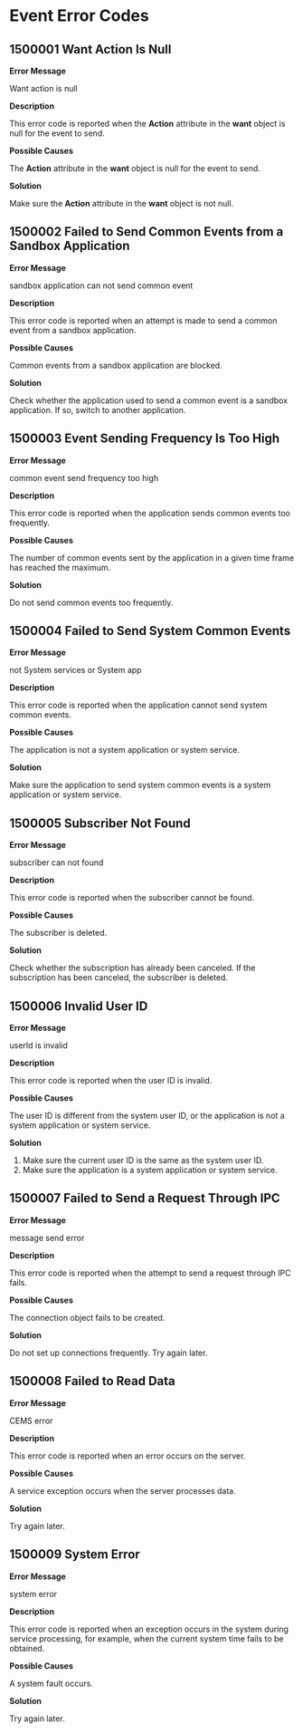 #   Event Error Codes

## 1500001 Want Action Is Null

**Error Message**

Want action is null

**Description**

This error code is reported when the **Action** attribute in the **want** object is null for the event to send.

**Possible Causes**

The **Action** attribute in the **want** object is null for the event to send.

**Solution**

Make sure the **Action** attribute in the **want** object is not null.

##  1500002 Failed to Send Common Events from a Sandbox Application

**Error Message**

sandbox application can not send common event

**Description**

This error code is reported when an attempt is made to send a common event from a sandbox application.

**Possible Causes**

Common events from a sandbox application are blocked.

**Solution**

Check whether the application used to send a common event is a sandbox application. If so, switch to another application.

##  1500003 Event Sending Frequency Is Too High

**Error Message**

common event send frequency too high

**Description**

This error code is reported when the application sends common events too frequently.

**Possible Causes**

The number of common events sent by the application in a given time frame has reached the maximum.

**Solution**

Do not send common events too frequently.

##  1500004 Failed to Send System Common Events

**Error Message**

not System services or System app

**Description**

This error code is reported when the application cannot send system common events.

**Possible Causes**

The application is not a system application or system service.

**Solution**

Make sure the application to send system common events is a system application or system service.

##  1500005 Subscriber Not Found

**Error Message**

subscriber can not found

**Description**

This error code is reported when the subscriber cannot be found.

**Possible Causes**

The subscriber is deleted.

**Solution**

Check whether the subscription has already been canceled. If the subscription has been canceled, the subscriber is deleted.

##  1500006 Invalid User ID

**Error Message**

userId is invalid

**Description**

This error code is reported when the user ID is invalid.

**Possible Causes**

The user ID is different from the system user ID, or the application is not a system application or system service.

**Solution**
1. Make sure the current user ID is the same as the system user ID.
2. Make sure the application is a system application or system service.
##  1500007 Failed to Send a Request Through IPC

**Error Message**

message send error

**Description**

This error code is reported when the attempt to send a request through IPC fails.

**Possible Causes**

The connection object fails to be created.

**Solution**

Do not set up connections frequently. Try again later.

##  1500008 Failed to Read Data

**Error Message**

CEMS error

**Description**

This error code is reported when an error occurs on the server.

**Possible Causes**

A service exception occurs when the server processes data.

**Solution**

Try again later.

##  1500009 System Error

**Error Message**

system error

**Description**

This error code is reported when an exception occurs in the system during service processing, for example, when the current system time fails to be obtained.

**Possible Causes**

A system fault occurs.

**Solution**

Try again later.